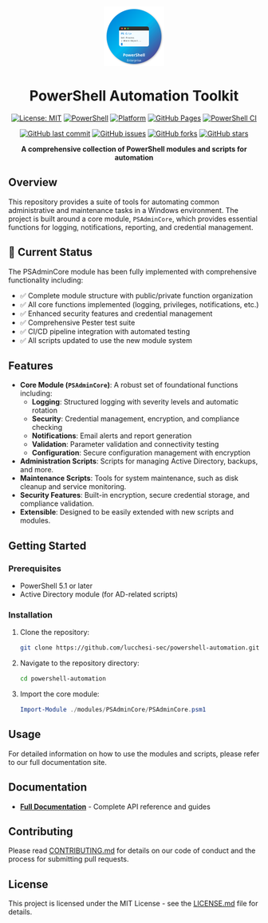 <div align="center">
  <img src="powershell-logo.svg" alt="PowerShell Logo" width="120" height="120">
  
  # PowerShell Automation Toolkit
  
  [![License: MIT](https://img.shields.io/badge/License-MIT-yellow.svg)](https://opensource.org/licenses/MIT)
  [![PowerShell](https://img.shields.io/badge/PowerShell-5.1%2B-blue.svg)](https://docs.microsoft.com/en-us/powershell/)
  [![Platform](https://img.shields.io/badge/platform-Windows-lightgrey.svg)](https://www.microsoft.com/windows)
  [![GitHub Pages](https://img.shields.io/badge/docs-GitHub%20Pages-brightgreen.svg)](https://lucchesi-sec.github.io/powershell-automation/)
  [![PowerShell CI](https://github.com/lucchesi-sec/powershell-automation/actions/workflows/powershell-ci.yml/badge.svg)](https://github.com/lucchesi-sec/powershell-automation/actions/workflows/powershell-ci.yml)
  
  [![GitHub last commit](https://img.shields.io/github/last-commit/lucchesi-sec/powershell-automation.svg)](https://github.com/lucchesi-sec/powershell-automation/commits/main)
  [![GitHub issues](https://img.shields.io/github/issues/lucchesi-sec/powershell-automation.svg)](https://github.com/lucchesi-sec/powershell-automation/issues)
  [![GitHub forks](https://img.shields.io/github/forks/lucchesi-sec/powershell-automation.svg)](https://github.com/lucchesi-sec/powershell-automation/network)
  [![GitHub stars](https://img.shields.io/github/stars/lucchesi-sec/powershell-automation.svg)](https://github.com/lucchesi-sec/powershell-automation/stargazers)
  
  **A comprehensive collection of PowerShell modules and scripts for automation**
</div>

## Overview

This repository provides a suite of tools for automating common administrative and maintenance tasks in a Windows environment. The project is built around a core module, `PSAdminCore`, which provides essential functions for logging, notifications, reporting, and credential management.

## 🚀 Current Status

The PSAdminCore module has been fully implemented with comprehensive functionality including:
- ✅ Complete module structure with public/private function organization
- ✅ All core functions implemented (logging, privileges, notifications, etc.)
- ✅ Enhanced security features and credential management
- ✅ Comprehensive Pester test suite
- ✅ CI/CD pipeline integration with automated testing
- ✅ All scripts updated to use the new module system

## Features

-   **Core Module (`PSAdminCore`)**: A robust set of foundational functions including:
    - **Logging**: Structured logging with severity levels and automatic rotation
    - **Security**: Credential management, encryption, and compliance checking
    - **Notifications**: Email alerts and report generation
    - **Validation**: Parameter validation and connectivity testing
    - **Configuration**: Secure configuration management with encryption
-   **Administration Scripts**: Scripts for managing Active Directory, backups, and more.
-   **Maintenance Scripts**: Tools for system maintenance, such as disk cleanup and service monitoring.
-   **Security Features**: Built-in encryption, secure credential storage, and compliance validation.
-   **Extensible**: Designed to be easily extended with new scripts and modules.

## Getting Started

### Prerequisites

-   PowerShell 5.1 or later
-   Active Directory module (for AD-related scripts)

### Installation

1.  Clone the repository:
    ```sh
    git clone https://github.com/lucchesi-sec/powershell-automation.git
    ```
2.  Navigate to the repository directory:
    ```sh
    cd powershell-automation
    ```
3.  Import the core module:
    ```powershell
    Import-Module ./modules/PSAdminCore/PSAdminCore.psm1
    ```

## Usage

For detailed information on how to use the modules and scripts, please refer to our full documentation site.

## Documentation

-   **[Full Documentation](https://lucchesi-sec.github.io/powershell-automation/)** - Complete API reference and guides

## Contributing

Please read [CONTRIBUTING.md](CONTRIBUTING.md) for details on our code of conduct and the process for submitting pull requests.

## License

This project is licensed under the MIT License - see the [LICENSE.md](LICENSE.md) file for details.
